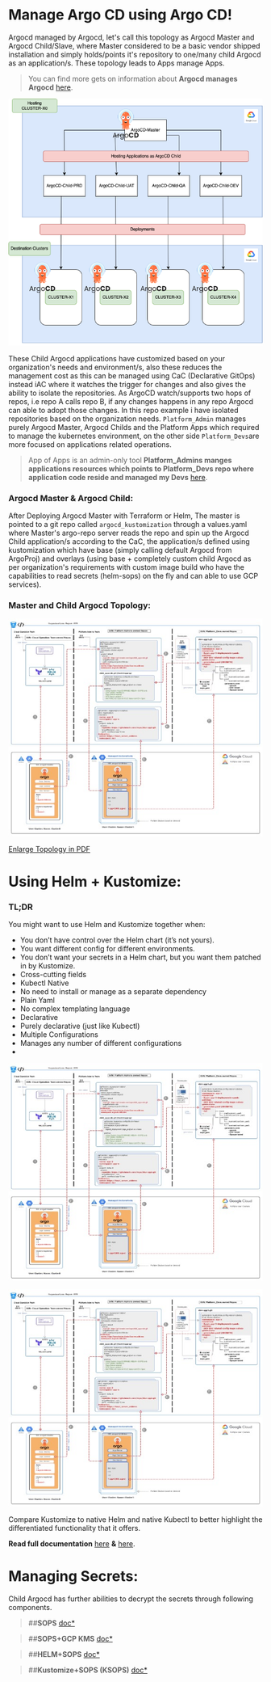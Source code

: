 # Manage Argo CD using Argo CD!

Argocd managed by Argocd, let's call this topology as Argocd Master and Argocd Child/Slave, where Master considered to be a basic vendor shipped installation and simply holds/points it's repository to one/many child Argocd as an application/s. These topology leads to Apps manage Apps.
> You can find more gets on information about **Argocd manages Argocd** [here](https://argo-cd.readthedocs.io/en/stable/operator-manual/declarative-setup#manage-argo-cd-using-argo-cd).

![Alt text](https://github.com/striver121/platform_admin/blob/master/images/Diagram.png)

These Child Argocd applications have customized based on your organization's needs and environment/s, also these reduces the management cost as this can be managed using CaC (Declarative GitOps) instead iAC where it watches the trigger for changes and also gives the ability to isolate the repositories. As ArgoCD watch/supports two hops of repos, i.e repo A calls repo B, if any changes happens in any repo Argocd can able to adopt those changes. In this repo example i have isolated repositories based on the organization needs. `Platform_Admin` manages purely Argocd Master, Argocd Childs and the Platform Apps which required to manage the kubernetes environment, on the other side `Platform_Devs`are more focused on applications related operations.
> App of Apps is an admin-only tool **Platform_Admins manges applications resources which points to Platform_Devs repo where application code reside and managed my Devs** [here](https://argo-cd.readthedocs.io/en/stable/operator-manual/cluster-bootstrapping/#app-of-apps-pattern).


### Argocd Master & Argocd Child:

After Deploying Argocd Master with Terraform or Helm, The master is pointed to a git repo called `argocd_kustomization` through a values.yaml where Master's argo-repo server reads the repo and spin up the Argocd Child application/s according to the CaC, the application/s defined using kustomization which have base (simply calling default Argocd from ArgoProj) and overlays (using base + completely custom child Argocd as per organization's requirements with custom image build who have the capabilities to read secrets (helm-sops) on the fly and can able to use GCP services).

### Master and Child Argocd Topology:
![Alt text](https://github.com/striver121/platform_admin/blob/master/images/Topology.jpg)

[Enlarge Topology in PDF](https://github.com/striver121/platform_admin/blob/master/images/Topology.pdf)


# Using Helm + Kustomize: 

### TL;DR 

You might want to use Helm and Kustomize together when:

-  You don’t have control over the Helm chart (it’s not yours).
-  You want different config for different environments.
-  You don’t want your secrets in a Helm chart, but you want them patched in by Kustomize.
-  Cross-cutting fields
-  Kubectl Native
- No need to install or manage as a separate dependency
- Plain Yaml
- No complex templating language
- Declarative
- Purely declarative (just like Kubectl)
- Multiple Configurations
- Manages any number of different configurations
- 
![Alt text](https://github.com/striver121/platform_admin/blob/master/Topology.jpg)

![Alt text](https://github.com/striver121/platform_admin/blob/master/Topology.jpg)

Compare Kustomize to native Helm and native Kubectl to better highlight the differentiated functionality that it offers.

**Read full documentation** [here](https://trstringer.com/helm-kustomize) **&** [here](https://medium.com/@tharukam/generate-kubernetes-manifests-with-helm-charts-using-kustomize-2f82ab5c5f11).

# Managing Secrets:
Child Argocd has further abilities to decrypt the secrets through following components.

> ##**SOPS** [doc*](https://github.com/getsops/sops)

>##**SOPS+GCP KMS** [doc*](https://www.middlewareinventory.com/blog/using-sops-with-aws-kms-encrypt-and-decrypt-files-devops-junction/)

>##**HELM+SOPS** [doc*](https://github.com/camptocamp/argocd-helm-sops-example)

>##**Kustomize+SOPS (KSOPS)** [doc*](https://github.com/goabout/kustomize-sopssecretgenerator)
